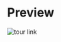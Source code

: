 # Preview
![tour link](https://github.com/user-attachments/assets/f5bd80cb-eaca-45f3-aaa1-535d9cf257a6)

